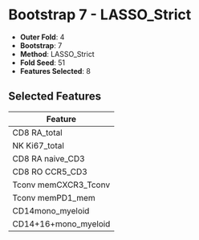 # Bootstrap 7 - LASSO_Strict

- **Outer Fold**: 4
- **Bootstrap**: 7
- **Method**: LASSO_Strict
- **Fold Seed**: 51
- **Features Selected**: 8

## Selected Features

| Feature |
|---------|
| CD8 RA_total |
| NK Ki67_total |
| CD8 RA naive_CD3 |
| CD8 RO CCR5_CD3 |
| Tconv memCXCR3_Tconv |
| Tconv memPD1_mem |
| CD14mono_myeloid |
| CD14+16+mono_myeloid |
